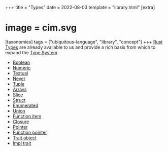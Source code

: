 +++
title = "Types"
date = 2022-08-03
template = "library.html"
[extra]
#  image = cim.svg
[taxonomies]
   tags = ["ubiquitous-language", "library", "concept"]
+++
[Rust Types](https://doc.rust-lang.org/reference/types.html) are already available to us and provide a rich basis from which to expand the [Type System](type-system).
- [Boolean](https://doc.rust-lang.org/reference/types/boolean.html)
- [Numeric](https://doc.rust-lang.org/reference/types/numeric.html)
- [Textual](https://doc.rust-lang.org/reference/types/textual.html)
- [Never](https://doc.rust-lang.org/reference/types/never.html)
- [Tuple](https://doc.rust-lang.org/reference/types/tuple.html)
- [Arrays](https://doc.rust-lang.org/reference/types/array.html)
- [Slice](https://doc.rust-lang.org/reference/types/slice.html)
- [Struct](https://doc.rust-lang.org/reference/types/struct.html)
- [Enumerated](https://doc.rust-lang.org/reference/types/enum.html)
- [Union](https://doc.rust-lang.org/reference/types/union.html)
- [Function item](https://doc.rust-lang.org/reference/types/function-item.html)
- [Closure](https://doc.rust-lang.org/reference/types/closure.html)
- [Pointer](https://doc.rust-lang.org/reference/types/pointer.html)
- [Function pointer](https://doc.rust-lang.org/reference/types/function-pointer.html)
- [Trait object](https://doc.rust-lang.org/reference/types/trait-object.html)
- [Impl trait](https://doc.rust-lang.org/reference/types/impl-trait.html)

